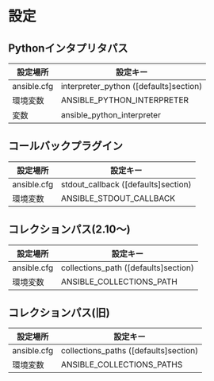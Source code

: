 # 設定

## Pythonインタプリタパス

| 設定場所        | 設定キー                                 |
| ----------- | ------------------------------------ |
| ansible.cfg | interpreter_python ([defaults]section) |
| 環境変数        | ANSIBLE_PYTHON_INTERPRETER           |
| 変数          | ansible_python_interpreter           |

## コールバックプラグイン

| 設定場所        | 設定キー                                |
| ----------- | ----------------------------------- |
| ansible.cfg | stdout_callback ([defaults]section) |
| 環境変数        | ANSIBLE_STDOUT_CALLBACK             |

## コレクションパス(2.10～)

| 設定場所        | 設定キー                                 |
| ----------- | ------------------------------------ |
| ansible.cfg | collections_path ([defaults]section) |
| 環境変数        | ANSIBLE_COLLECTIONS_PATH             |

## コレクションパス(旧)

| 設定場所        | 設定キー                                  |
| ----------- | ------------------------------------- |
| ansible.cfg | collections_paths ([defaults]section) |
| 環境変数        | ANSIBLE_COLLECTIONS_PATHS             |
